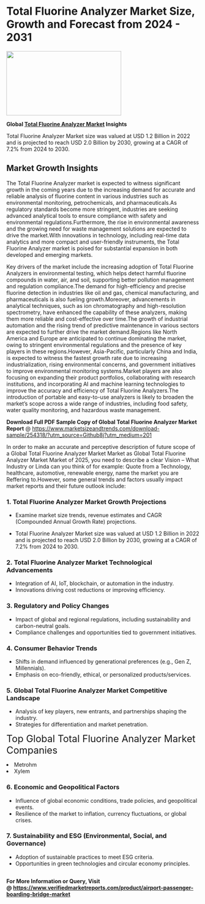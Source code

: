 <H1>Total Fluorine Analyzer Market Size, Growth and Forecast from 2024 - 2031</H1><img class="aligncenter size-medium wp-image-584254" src="https://thirdeyenews.in/wp-content/uploads/2024/09/Global-Market-Research-300x168.jpeg" alt="" width="300" height="168" /><p><strong>Global&nbsp;<a href="https://www.marketsizeandtrends.com/download-sample/254318/?utm_source=Github8j?utm_medium=201">Total Fluorine Analyzer Market</a> Insights</strong></p><p>Total Fluorine Analyzer Market size was valued at USD 1.2 Billion in 2022 and is projected to reach USD 2.0 Billion by 2030, growing at a CAGR of 7.2% from 2024 to 2030.</p><p><h2>Market Growth Insights</h2> <p>The Total Fluorine Analyzer market is expected to witness significant growth in the coming years due to the increasing demand for accurate and reliable analysis of fluorine content in various industries such as environmental monitoring, petrochemicals, and pharmaceuticals.As regulatory standards become more stringent, industries are seeking advanced analytical tools to ensure compliance with safety and environmental regulations.Furthermore, the rise in environmental awareness and the growing need for waste management solutions are expected to drive the market.With innovations in technology, including real-time data analytics and more compact and user-friendly instruments, the Total Fluorine Analyzer market is poised for substantial expansion in both developed and emerging markets.</p> <p>Key drivers of the market include the increasing adoption of Total Fluorine Analyzers in environmental testing, which helps detect harmful fluorine compounds in water, air, and soil, supporting better pollution management and regulation compliance.The demand for high-efficiency and precise fluorine detection in industries like oil and gas, chemical manufacturing, and pharmaceuticals is also fueling growth.Moreover, advancements in analytical techniques, such as ion chromatography and high-resolution spectrometry, have enhanced the capability of these analyzers, making them more reliable and cost-effective over time.The growth of industrial automation and the rising trend of predictive maintenance in various sectors are expected to further drive the market demand.Regions like North America and Europe are anticipated to continue dominating the market, owing to stringent environmental regulations and the presence of key players in these regions.However, Asia-Pacific, particularly China and India, is expected to witness the fastest growth rate due to increasing industrialization, rising environmental concerns, and government initiatives to improve environmental monitoring systems.Market players are also focusing on expanding their product portfolios, collaborating with research institutions, and incorporating AI and machine learning technologies to improve the accuracy and efficiency of Total Fluorine Analyzers.The introduction of portable and easy-to-use analyzers is likely to broaden the market’s scope across a wide range of industries, including food safety, water quality monitoring, and hazardous waste management.</p> <p><span class=""><strong>Download Full PDF Sample Copy of Global Total Fluorine Analyzer Market Report</strong> @ <a href="https://www.marketsizeandtrends.com/download-sample/254318/?utm_source=Github8j?utm_medium=201" target="_blank">https://www.marketsizeandtrends.com/download-sample/254318/?utm_source=Github8j?utm_medium=201</a></span></p><p>In order to make an accurate and perceptive description of future scope of a Global&nbsp;Total Fluorine Analyzer Market Market as Global&nbsp;Total Fluorine Analyzer Market Market of 2025, you need to describe a clear Vision &ndash; What Industry or Linda can you think of for example: Quote from a Technology, healthcare, automotive, renewable energy, name the market you are Reffering to.However, some general trends and factors usually impact market reports and their future outlook include:</p><h3>1.&nbsp;<strong>Total Fluorine Analyzer Market Growth Projections</strong></h3><ul><li>Examine market size trends, revenue estimates and CAGR (Compounded Annual Growth Rate) projections.</li><li><p>Total Fluorine Analyzer Market size was valued at USD 1.2 Billion in 2022 and is projected to reach USD 2.0 Billion by 2030, growing at a CAGR of 7.2% from 2024 to 2030.</p></li></ul><h3>2.&nbsp;<strong>Total Fluorine Analyzer Market Technological Advancements</strong></h3><ul><li>Integration of AI, IoT, blockchain, or automation in the industry.</li><li>Innovations driving cost reductions or improving efficiency.</li></ul><h3>3.&nbsp;<strong>Regulatory and Policy Changes</strong></h3><ul><li>Impact of global and regional regulations, including sustainability and carbon-neutral goals.</li><li>Compliance challenges and opportunities tied to government initiatives.</li></ul><h3>4.&nbsp;<strong>Consumer Behavior Trends</strong></h3><ul><li>Shifts in demand influenced by generational preferences (e.g., Gen Z, Millennials).</li><li>Emphasis on eco-friendly, ethical, or personalized products/services.</li></ul><h3>5.&nbsp;<strong>Global Total Fluorine Analyzer Market Competitive Landscape</strong></h3><ul><li>Analysis of key players, new entrants, and partnerships shaping the industry.</li><li>Strategies for differentiation and market penetration.</li></ul><p data-pm-slice="1 1 []"><span style="color: inherit; font-family: inherit; font-size: 25px;">Top Global Total Fluorine Analyzer Market Companies</span></p><div class="" data-test-id=""><p><li>Metrohm</li><li> Xylem</li></p></div><h3>6.&nbsp;<strong>Economic and Geopolitical Factors</strong></h3><ul><li>Influence of global economic conditions, trade policies, and geopolitical events.</li><li>Resilience of the market to inflation, currency fluctuations, or global crises.</li></ul><h3>7.&nbsp;<strong>Sustainability and ESG (Environmental, Social, and Governance)</strong></h3><ul><li>Adoption of sustainable practices to meet ESG criteria.</li><li>Opportunities in green technologies and circular economy principles.</li></ul><h2><strong style="font-size: 14px;">For More Information or Query, Visit @&nbsp;</strong><a style="background-color: #ffffff; font-size: 14px;" href="https://www.marketsizeandtrends.com/report/total-fluorine-analyzer-market/" target="_blank">https://www.verifiedmarketreports.com/product/airport-passenger-boarding-bridge-market</a></h2>